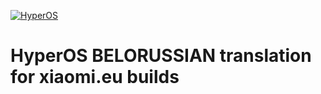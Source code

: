 [![HyperOS](https://i.imgur.com/DBEfanq.png)](https://xiaomi.eu/)

# HyperOS BELORUSSIAN  translation for xiaomi.eu builds 
